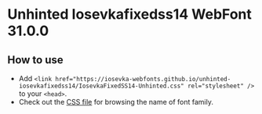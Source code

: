 # Unhinted Iosevkafixedss14 WebFont 31.0.0

## How to use

- Add `<link href="https://iosevka-webfonts.github.io/unhinted-iosevkafixedss14/IosevkaFixedSS14-Unhinted.css" rel="stylesheet" />` to your `<head>`.
- Check out the [CSS file](./IosevkaFixedSS14-Unhinted.css) for browsing the name of font family.
